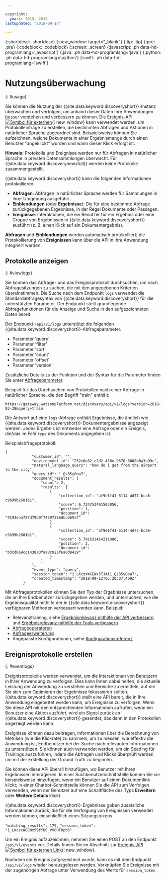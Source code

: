 ```yaml
---

copyright:
  years: 2015, 2018
lastupdated: "2018-09-17"

---
```


{:shortdesc: .shortdesc}
{:new_window: target="_blank"}
{:tip: .tip}
{:pre: .pre}
{:codeblock: .codeblock}
{:screen: .screen}
{:javascript: .ph data-hd-programlang='javascript'}
{:java: .ph data-hd-programlang='java'}
{:python: .ph data-hd-programlang='python'}
{:swift: .ph data-hd-programlang='swift'}

# Nutzungsüberwachung
{: #usage}

Sie können die Nutzung der {{site.data.keyword.discoveryshort}}-Instanz überwachen und verfolgen, um anhand dieser Daten Ihre Anwendungen besser verstehen und verbessern zu können. Die [Ereignis-API ![Symbol für externen](../../icons/launch-glyph.svg "Symbol für externen Link")](https://www.ibm.com/watson/developercloud/discovery/api/v1/curl.html?curl#events-and-feedback-api){: new_window} kann verwendet werden, um Protokolleinträge zu erstellen, die bestimmten Abfragen und Aktionen in natürlicher Sprache zugeordnet sind. Beispielsweise können Sie aufzeichnen, welche Dokumente in einer Ergebnismenge durch einen Benutzer "angeklickt" wurden und wann dieser Klick erfolgt ist.

**Hinweis:** Protokolle und Ereignisse werden nur für Abfragen in natürlicher Sprache in privaten Datensammlungen überwacht. Für {{site.data.keyword.discoverynewsfull}} werden keine Protokolle zusammengestellt.

{{site.data.keyword.discoveryshort}} kann die folgenden Informationen protokollieren:
- **Abfragen**: Abfragen in natürlicher Sprache werden für Sammlungen in Ihrer Umgebung ausgeführt. 
- **Einblendungen** (oder **Ergebnisse**): Die für eine bestimmte Abfrage zurückgegebenen Ergebnisse, in der Regel Dokumente oder Passagen. 
- **Ereignisse**: Interaktionen, die ein Benutzer für ein Ergebnis oder eine Gruppe von Ergebnissen in {{site.data.keyword.discoveryshort}} ausführt (z. B. einen Klick auf ein Dokumentergebnis).

**Abfragen** und **Einblendungen** werden automatisch protokolliert; die Protokollierung von **Ereignissen** kann über die API in Ihre Anwendung integriert werden.

## Protokolle anzeigen
{: #viewlogs}

Sie können das Abfrage- und das Ereignisprotokoll durchsuchen, um nach Abfragesitzungen zu suchen, die mit den angegebenen Kriterien übereinstimmen. Die Suche nach dem Endpunkt `logs` verwendet die Standardabfragesyntax von {{site.data.keyword.discoveryshort}} für die unterstützten Parameter. Der Endpunkt stellt grundlegende Abfragefunktionen für die Anzeige und Suche in den aufgezeichneten Daten bereit.  

Der Endpunkt `/api/v1/logs` unterstützt die folgenden {{site.data.keyword.discoveryshort}}-Abfrageparameter.
- Parameter 'query' 
- Parameter 'filter'
- Parameter 'sort'
- Parameter 'count' 
- Parameter 'offset'
- Parameter 'version'

Zusätzliche Details zu der Funktion und der Syntax für die Parameter finden Sie unter [Abfrageparameter](/docs/services/discovery/query-parameters.html).

Beispiel für das Durchsuchen von Protokollen nach einer Abfrage in natürlicher Sprache, die den Begriff "train" enthält:

`https://gateway.watsonplatform.net/discovery/api/v1/logs?version=2018-03-28&query=train`

Die Antwort auf eine `logs`-Abfrage enthält Ergebnisse, die ähnlich wie {{site.data.keyword.discoveryshort}}-Dokumentergebnisse angezeigt werden. Jedes Ergebnis ist entweder eine Abfrage oder ein Ereignis, die/das im Feld `type` des Dokuments angegeben ist.  

Beispielabfrageprotokoll:

```
{
            "customer_id": "",
            "environment_id": "252e6e82-c2d2-450e-9670-0008b0a3a99c",
            "natural_language_query": "how do i get from the airport to the city",
            "query_id": "_Qs35yOoa7",
            "document_results": {
                "count": 2,
                "results": [
                    {
                        "collection_id": "af9e1f41-6114-4d77-bca6-c9b99b2601b1",
                        "score": 6.724753491503856,
                        "position": 1,
                        "document_id": "4193eaa727d79b0f74597356dbcbb9a7"
                    },
                    {
                        "collection_id": "af9e1f41-6114-4d77-bca6-c9b99b2601b1",
                        "score": 5.791631414211986,
                        "position": 2,
                        "document_id": "bdcd6a9cc1438a3faa8c925f6a8d9429"
                    }
                ]
            },
            "event_type": "query",
            "session_token": "1_LKczxWGEWx5TJAi1_Qs35yOoa7",
            "created_timestamp": "2018-09-12T05:20:07.469Z"
        }
```

Mit Abfrageprotokollen können Sie den Typ der Ergebnisse untersuchen, die an Ihre Endbenutzer zurückgegeben werden, und untersuchen, wie die Ergebnisqualität mithilfe der in {{site.data.keyword.discoveryshort}} verfügbaren Methoden verbessert werden kann. Beispiel: 
- Relevanztraining, siehe [Ergebnisrelevanz mithilfe der API verbessern](/docs/services/discovery/train.html) und [Ergebnisrelevanz mithilfe der Tools verbessern](/docs/services/discovery/train-tooling.html)
- [Abfrageoperatoren](/docs/services/discovery/query-operators.html)
- [Abfrageerweiterung](/docs/services/discovery/using.html#query-expansion)
- Angepasste Konfigurationen, siehe [Konfigurationsreferenz](/docs/services/discovery/custom-config.html)

## Ereignisprotokolle erstellen
{: #eventlogs}

Ereignisprotokolle werden verwendet, um die Interaktionen von Benutzern in Ihrer Anwendung zu verfolgen. Dies kann Ihnen dabei helfen, die aktuelle Leistung der Anwendung zu verstehen und Bereiche zu ermitteln, auf die Sie sich zum Optimieren der Ergebnisse fokussieren sollten. {{site.data.keyword.discoveryshort}} stellt eine API bereit, die in Ihre Anwendung eingebettet werden kann, um Ereignisse zu verfolgen. Wenn Sie diese API mit den entsprechenden Informationen aufrufen, wenn ein Benutzer eine Aktion ausführt, wird ein Signal zurück an {{site.data.keyword.discoveryshort}} gesendet, das dann in den Protokollen angezeigt werden kann. 

Ereignisse können dazu beitragen, Informationen über die Berechnung von Metriken (wie die Klickrate) zu sammeln, um zu messen, wie effektiv die Anwendung ist, Endbenutzer bei der Suche nach relevanten Informationen zu unterstützen. Sie können auch verwendet werden, um ein Seeding für Trainings auszuführen, indem die Abfragen und Klicks überprüft werden, um mit der Erstellung der Ground Truth zu beginnen. 

Sie können diese API überall hinzufügen, wo Benutzer mit Ihren Ergebnissen interagieren. In einer Suchbenutzerschnittstelle können Sie sie beispielsweise hinzufügen, wenn ein Benutzer auf einen Dokumentlink klickt; in einer Chatbot-Schnittstelle können Sie die API zum Verfolgen verwenden, wenn der Benutzer auf eine Schaltfläche des Typs **Erweitern** oder **Weitere Details** klickt.

{{site.data.keyword.discoveryshort}}-Ergebnisse geben zusätzliche Informationen zurück, die für die Verfolgung von Ereignissen verwendet werden können, einschließlich eines Sitzungstokens. 

`"matching_results": 179,`
`"session_token": "1_LKczxWGEWx59fYD0_VV8HFUpb6"`

Um ein Ereignis aufzuzeichnen, nehmen Sie einen POST an den Endpunkt `/api/v1/events` vor. Details finden Sie im Abschnitt zur
[Ereignis-API ![Symbol für externen Link](../../icons/launch-glyph.svg "Symbol für externen Link")](https://www.ibm.com/watson/developercloud/discovery/api/v1/curl.html?curl#events-and-feedback-api){: new_window}.

Nachdem ein Ereignis aufgezeichnet wurde, kann es mit dem Endpunkt `/api/v1/logs` wieder herausgelesen werden. Verknüpfen Sie Ereignisse mit der zugehörigen Abfrage unter Verwendung des Werts für `session_token`.
